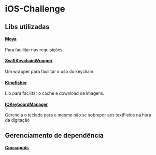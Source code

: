 # iOS-Challenge

## Libs utilizadas
#### [Moya](https://github.com/Moya/Moya)
Para facilitar nas requisições
####  [SwiftKeychainWrapper](https://github.com/jrendel/SwiftKeychainWrapper)
Um wrapper para facilitar o uso do keychain.
#### [Kingfisher](https://github.com/onevcat/Kingfisher)
Lib para facilitar o cache e download de imagens.
####  [IQKeyboardManager](https://github.com/hackiftekhar/IQKeyboardManager)
Gerencia o teclado para o mesmo não se sobrepor aos textFields na hora da digitação

## Gerenciamento de dependência
#### [Cocoapods](https://cocoapods.org)
